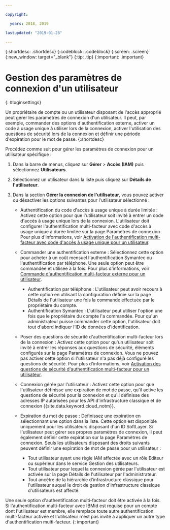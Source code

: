 ```yaml
---

copyright:

  years: 2018, 2019

lastupdated: "2019-01-28"

---
```


{:shortdesc: .shortdesc}
{:codeblock: .codeblock}
{:screen: .screen}
{:new_window: target="_blank"}
{:tip: .tip}
{:important: .important}

# Gestion des paramètres de connexion d'un utilisateur 
{: #loginsettings}

Un propriétaire de compte ou un utilisateur disposant de l'accès approprié peut gérer les paramètres de connexion d'un utilisateur. Il peut, par exemple, commander des options d'authentification externe, activer un code à usage unique à utiliser lors de la connexion, activer l'utilisation des questions de sécurité lors de la connexion et définir une période d'expiration pour le mot de passe.
{:shortdesc}

Procédez comme suit pour gérer les paramètres de connexion pour un utilisateur spécifique :

1. Dans la barre de menus, cliquez sur **Gérer** &gt; **Accès (IAM)** puis sélectionnez **Utilisateurs**. 
2. Sélectionnez un utilisateur dans la liste puis cliquez sur **Détails de l'utilisateur**. 
3. Dans la section **Gérer la connexion de l'utilisateur**, vous pouvez activer ou désactiver les options suivantes pour l'utilisateur sélectionné : 
    
    * Authentification du code d'accès à usage unique à durée limitée : Activez cette option pour que l'utilisateur soit invité à entrer un code d'accès à usage unique lors de la connexion. L'utilisateur doit configurer l'authentification multi-facteur avec code d'accès à usage unique à durée limitée sur la page Paramètres de connexion. Pour plus d'informations, voir [Activation de l'authentification multi-facteur avec code d'accès à usage unique pour un utilisateur](/docs/iam?topic=iam-totp#totp).
    
    * Commander une authentification externe : Sélectionnez cette option pour acheter à un coût mensuel l'authentification Symantec ou l'authentification par téléphone. Une seule option peut être commandée et utilisée à la fois. Pour plus d'informations, voir [Commande d'authentification multi-facteur externe pour un utilisateur](/docs/iam?topic=iam-external#external).

        * Authentification par téléphone : L'utilisateur peut avoir recours à cette option en utilisant la configuration définie sur la page Détails de l'utilisateur une fois la commande effectuée par le propriétaire du compte. 
        * Authentification Symantec : L'utilisateur peut utiliser l'option une fois que le propriétaire du compte l'a commandée. Pour qu'un administrateur puisse commander cette option, l'utilisateur doit tout d'abord indiquer l'ID de données d'identification.

    * Poser des questions de sécurité d'authentification multi-facteur lors de la connexion : Activez cette option pour qu'un utilisateur soit invité à entrer les réponses aux questions de sécurité, éléments configurés sur la page Paramètres de connexion. Vous ne pouvez pas activer cette option si l'utilisateur n'a pas déjà configuré les questions de sécurité. Pour plus d'informations, voir [Activation des questions de sécurité d'authentification multi-facteur pour un utilisateur](/docs/iam?topic=iam-questions#questions).

    * Connexion gérée par l'utilisateur : Activez cette option pour que l'utilisateur définisse une expiration de mot de passe, qu'il active les questions de sécurité pour la connexion et qu'il définisse des adresses IP autorisées pour les API d'infrastructure classique et de connexion {{site.data.keyword.cloud_notm}}. 

    * Expiration du mot de passe : Définissez une expiration en sélectionnant une option dans la liste. Cette option est disponible uniquement pour les utilisateurs disposant d'un ID SoftLayer. Si l'utilisateur peut gérer ses propres paramètres de connexion, il peut également définir cette expiration sur la page Paramètres de connexion. Seuls les utilisateurs disposant des droits suivants peuvent définir une expiration de mot de passe pour un utilisateur :
        
        * Tout utilisateur ayant une règle IAM affectée avec un rôle Editeur ou supérieur dans le service Gestion des utilisateurs.
        * Tout utilisateur pour lequel la connexion gérée par l'utilisateur est activée sur la page Détails de l'utilisateur par l'administrateur.
        * Tout ancêtre de la hiérarchie d'infrastructure classique pour l'utilisateur auquel le droit de gestion d'infrastructure classique d'utilisateurs est affecté.

Une seule option d'authentification multi-facteur doit être activée à la fois. Si l'authentification multi-facteur avec IBMid est requise pour un compte dont l'utilisateur est membre, elle remplace toute autre authentification multi-facteur activée et l'utilisateur n'est pas invité à appliquer un autre type d'authentification multi-facteur.
{: important}



